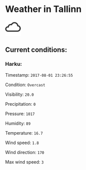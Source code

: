 # Weather in Tallinn 

<img src= 'images/cloud.png' width= '50' /> 

## Current conditions: 

### Harku: 

Timestamp: ``` 2017-08-01 23:26:55 ``` 

Condition: ``` Overcast ``` 

Visibility: ``` 20.0 ``` 

Precipitation: ``` 0 ``` 

Pressure: ``` 1017 ``` 

Humidity: ``` 89 ``` 

Temperature: ``` 16.7 ``` 

Wind speed: ``` 1.8 ``` 

Wind direction: ``` 170 ``` 

Max wind speed: ``` 3 ``` 

